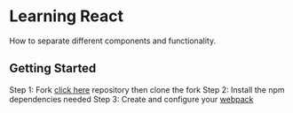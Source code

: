 # Learning React
How to separate different components and functionality.

## Getting Started
Step 1: Fork [click here](https://github.com/tylermcginnis/react-fundamentals-curriculum.git) repository then clone the fork
Step 2: Install the npm dependencies needed
Step 3: Create and configure your [webpack](https://github.com/facebookincubator/create-react-app.git)
